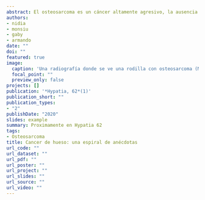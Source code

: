 ```yaml
---
abstract: El osteosarcoma es un cáncer altamente agresivo, la ausencia de biomarcadores de diagnóstico, pronóstico o tratamiento ocasiona la muerte de aproximadamente el 50% de los pacientes que lo desarrollan. La búsqueda de marcadores moleculares para el diagnóstico temprano del osteosarcoma, así como nuevos tratamientos, resulta imperante para mejorar la probabilidad de supervivencia y la calidad de vida de los pacientes.
authors:
- nidia
- monsiu
- gaby
- armando
date: ""
doi: ""
featured: true
image:
  caption: 'Una radiografía donde se ve una rodilla con osteosarcoma (MedlinePlus)'
  focal_point: ""
  preview_only: false
projects: []
publication: '*Hypatia, 62*(1)'
publication_short: ""
publication_types:
- "2"
publishDate: "2020"
slides: example
summary: Proximamente en Hypatia 62
tags:
- Osteosarcoma
title: Cancer de hueso: una espiral de anécdotas
url_code: ""
url_dataset: ""
url_pdf: ""
url_poster: ""
url_project: ""
url_slides: ""
url_source: ""
url_video: ""
---
```


